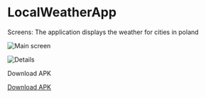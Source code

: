 # LocalWeatherApp
Screens:
 The application displays the weather for cities in poland
 
 ![Main screen](https://image.ibb.co/ncb7Ro/Screenshot_2018_07_09_12_56_09.png)
 
 ![Details](https://image.ibb.co/fZo46o/Screenshot_2018_07_09_12_56_51.png)
 
 Download APK

 [Download APK](https://ufile.io/zgmk0)
